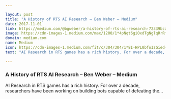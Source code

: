 ```yaml
---

layout: post
title: "A History of RTS AI Research – Ben Weber – Medium"
date: 2017-11-01
link: https://medium.com/@bgweber/a-history-of-rts-ai-research-72339bcaa3ee?source=rss------machine_learning-5
image: https://cdn-images-1.medium.com/max/1200/1*4pNqt6giOxdTgNglqRrRfw.png
domain: medium.com
name: Medium
icon: https://cdn-images-1.medium.com/fit/c/304/304/1*8I-HPL0bfoIzGied-dzOvA.png
text: "AI Research in RTS games has a rich history. For over a decade, researchers have been working on building bots capable of defeating the…"

---
```


### A History of RTS AI Research – Ben Weber – Medium

AI Research in RTS games has a rich history. For over a decade, researchers have been working on building bots capable of defeating the…